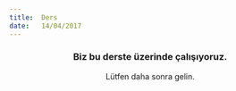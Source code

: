 ```yaml
---
title:  Ders
date:   14/04/2017
---
```


### <center>Biz bu derste üzerinde çalışıyoruz.</center>
<center>Lütfen daha sonra gelin.</center>